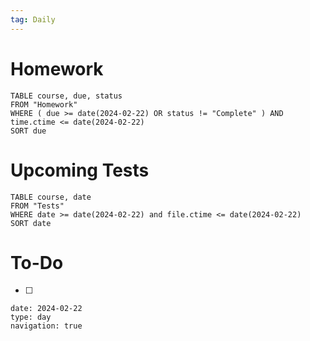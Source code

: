 ```yaml
---
tag: Daily
---
```

# Homework
```dataview
TABLE course, due, status
FROM "Homework" 
WHERE ( due >= date(2024-02-22) OR status != "Complete" ) AND time.ctime <= date(2024-02-22)
SORT due
```
# Upcoming Tests
```dataview
TABLE course, date
FROM "Tests" 
WHERE date >= date(2024-02-22) and file.ctime <= date(2024-02-22)
SORT date
```
# To-Do
- [ ] 

```gEvent
date: 2024-02-22
type: day
navigation: true
```
